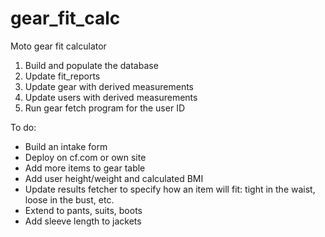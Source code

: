 # gear_fit_calc
Moto gear fit calculator

1) Build and populate the database
2) Update fit_reports 
3) Update gear with derived measurements
4) Update users with derived measurements
5) Run gear fetch program for the user ID

To do:
- Build an intake form
- Deploy on cf.com or own site
- Add more items to gear table
- Add user height/weight and calculated BMI
- Update results fetcher to specify how an item will fit: tight in the waist, loose in the bust, etc.
- Extend to pants, suits, boots
- Add sleeve length to jackets
